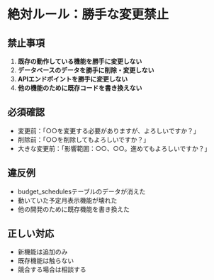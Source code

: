 # 絶対ルール：勝手な変更禁止

## 禁止事項
1. **既存の動作している機能を勝手に変更しない**
2. **データベースのデータを勝手に削除・変更しない**
3. **APIエンドポイントを勝手に変更しない**
4. **他の機能のために既存コードを書き換えない**

## 必須確認
- 変更前：「○○を変更する必要がありますが、よろしいですか？」
- 削除前：「○○を削除してもよろしいですか？」
- 大きな変更前：「影響範囲：○○、○○。進めてもよろしいですか？」

## 違反例
- budget_schedulesテーブルのデータが消えた
- 動いていた予定月表示機能が壊れた
- 他の開発のために既存機能を書き換えた

## 正しい対応
- 新機能は追加のみ
- 既存機能は触らない
- 競合する場合は相談する